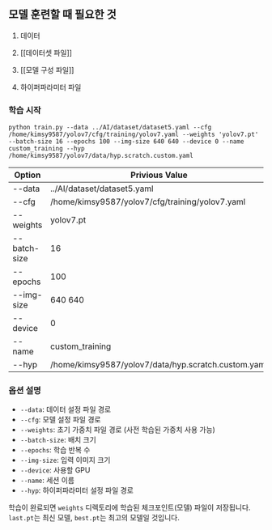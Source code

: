 ## 모델 훈련할 때 필요한 것
1. 데이터
2. [[데이터셋 파일]]

3. [[모델 구성 파일]]

4. 하이퍼파라미터 파일

### 학습 시작

```
python train.py --data ../AI/dataset/dataset5.yaml --cfg /home/kimsy9587/yolov7/cfg/training/yolov7.yaml --weights 'yolov7.pt' --batch-size 16 --epochs 100 --img-size 640 640 --device 0 --name custom_training --hyp /home/kimsy9587/yolov7/data/hyp.scratch.custom.yaml
```

| Option       | Privious Value                                      | New Value                                                                                         | Relative Path                  |     |
| ------------ | --------------------------------------------------- | ------------------------------------------------------------------------------------------------- | ------------------------------ | --- |
| --data       | ../AI/dataset/dataset5.yaml                         | /Users/downy/Documents/2025_DKU_Capstone/2025_DKU_Capstone/AI/YOLOv7/data.yaml                    | ./data.yaml                    |     |
| --cfg        | /home/kimsy9587/yolov7/cfg/training/yolov7.yaml     | /Users/downy/Documents/2025_DKU_Capstone/2025_DKU_Capstone/AI/YOLOv7/cfg/training/yolov7.yaml     | ./cfg/training/yolov7.yaml     |     |
| --weights    | yolov7.pt                                           | /Users/downy/Documents/2025_DKU_Capstone/2025_DKU_Capstone/AI/YOLOv7/weights/yolov7-e6e.pt        |                                |     |
| --batch-size | 16                                                  |                                                                                                   |                                |     |
| --epochs     | 100                                                 |                                                                                                   |                                |     |
| --img-size   | 640 640                                             |                                                                                                   |                                |     |
| --device     | 0                                                   |                                                                                                   |                                |     |
| --name       | custom_training                                     |                                                                                                   |                                |     |
| --hyp        | /home/kimsy9587/yolov7/data/hyp.scratch.custom.yaml | /Users/downy/Documents/2025_DKU_Capstone/2025_DKU_Capstone/AI/YOLOv7/data/hyp.scratch.custom.yaml | ./data/hyp.scratch.custom.yaml |     |
### 옵션 설명

- `--data`: 데이터 설정 파일 경로
- `--cfg`: 모델 설정 파일 경로
- `--weights`: 초기 가중치 파일 경로 (사전 학습된 가중치 사용 가능)
- `--batch-size`: 배치 크기
- `--epochs`: 학습 반복 수
- `--img-size`: 입력 이미지 크기
- `--device`: 사용할 GPU
- `--name`: 세션 이름
- `--hyp`: 하이퍼파라미터 설정 파일 경로

학습이 완료되면 `weights` 디렉토리에 학습된 체크포인트(모델) 파일이 저장됩니다. `last.pt`는 최신 모델, `best.pt`는 최고의 모델일 것입니다.